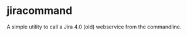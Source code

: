 jiracommand
===========

A simple utility to call a Jira 4.0 (old) webservice from the commandline.
